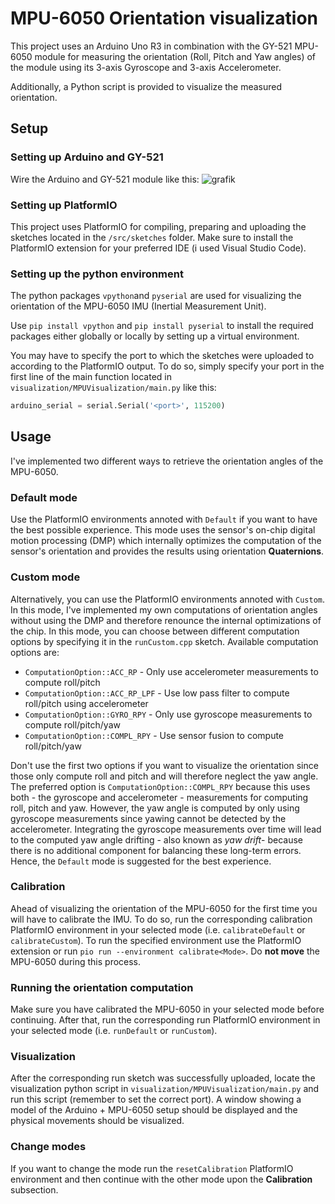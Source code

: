 # MPU-6050 Orientation visualization
This project uses an Arduino Uno R3 in combination with the GY-521 MPU-6050 module for measuring the orientation (Roll, Pitch and Yaw angles) of the module
using its 3-axis Gyroscope and 3-axis Accelerometer.

Additionally, a Python script is provided to visualize the measured orientation.

## Setup
### Setting up Arduino and GY-521
Wire the Arduino and GY-521 module like this:
![grafik](https://github.com/user-attachments/assets/84fbc1d5-1d65-4000-84ce-6ba82286a07e)

### Setting up PlatformIO
This project uses PlatformIO for compiling, preparing and uploading the sketches located in the `/src/sketches` folder.
Make sure to install the PlatformIO extension for your preferred IDE (i used Visual Studio Code).

### Setting up the python environment
The python packages `vpython`and `pyserial` are used for visualizing the orientation of the MPU-6050 IMU (Inertial Measurement Unit).

Use `pip install vpython` and `pip install pyserial` to install the required packages either globally or locally by setting up a virtual environment.

You may have to specify the port to which the sketches were uploaded to according to the PlatformIO output.
To do so, simply specify your port in the first line of the main function located in `visualization/MPUVisualization/main.py` like this:
```python
arduino_serial = serial.Serial('<port>', 115200)
```

## Usage
I've implemented two different ways to retrieve the orientation angles of the MPU-6050.

### Default mode

Use the PlatformIO environments annoted with `Default` if you want to have the best possible experience. This mode uses the sensor's on-chip digital motion processing (DMP)
which internally optimizes the computation of the sensor's orientation and provides the results using orientation **Quaternions**.

### Custom mode

Alternatively, you can use the PlatformIO environments annoted with `Custom`. In this mode, I've implemented my own computations of orientation angles without using the DMP
and therefore renounce the internal optimizations of the chip. In this mode, you can choose between different computation options by specifying it in the `runCustom.cpp` sketch.
Available computation options are:
* `ComputationOption::ACC_RP` - Only use accelerometer measurements to compute roll/pitch
* `ComputationOption::ACC_RP_LPF` - Use low pass filter to compute roll/pitch using accelerometer
* `ComputationOption::GYRO_RPY` - Only use gyroscope measurements to compute roll/pitch/yaw
* `ComputationOption::COMPL_RPY` - Use sensor fusion to compute roll/pitch/yaw

Don't use the first two options if you want to visualize the orientation since those only compute roll and pitch and will therefore neglect the yaw angle.
The preferred option is `ComputationOption::COMPL_RPY` because this uses both - the gyroscope and accelerometer - measurements for computing roll, pitch and yaw.
However, the yaw angle is computed by only using gyroscope measurements since yawing cannot be detected by the accelerometer.
Integrating the gyroscope measurements over time will lead to the computed yaw angle drifting - also known as *yaw drift*- because there is no additional component
for balancing these long-term errors. Hence, the `Default` mode is suggested for the best experience.

### Calibration

Ahead of visualizing the orientation of the MPU-6050 for the first time you will have to calibrate the IMU. 
To do so, run the corresponding calibration PlatformIO environment in your selected mode (i.e. `calibrateDefault` or `calibrateCustom`).
To run the specified environment use the PlatformIO extension or run `pio run --environment calibrate<Mode>`.
Do **not move** the MPU-6050 during this process.

### Running the orientation computation
Make sure you have calibrated the MPU-6050 in your selected mode before continuing.
After that, run the corresponding run PlatformIO environment in your selected mode (i.e. `runDefault` or `runCustom`).

### Visualization
After the corresponding run sketch was successfully uploaded, locate the visualization python script in `visualization/MPUVisualization/main.py` and run this script
(remember to set the correct port). A window showing a model of the Arduino + MPU-6050 setup should be displayed and the physical movements should be visualized.

### Change modes
If you want to change the mode run the `resetCalibration` PlatformIO environment and then continue with the other mode upon the **Calibration** subsection. 

